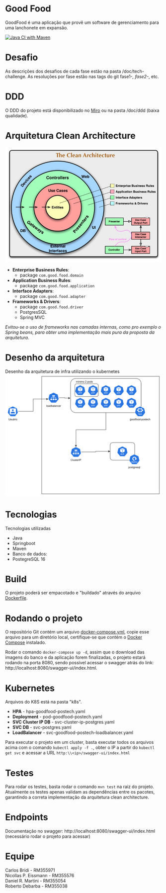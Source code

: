 
# Good Food

GoodFood é uma aplicação que provê um software de gerenciamento para uma lanchonete em expansão.

[![Java CI with Maven](https://github.com/carlosbridi/goodfood-postech/actions/workflows/maven.yml/badge.svg)](https://github.com/carlosbridi/goodfood-postech/actions/workflows/maven.yml)

# Desafio

As descrições dos desafios de cada fase estão na pasta /doc/tech-challenge.
As resoluções por fase estão nas tags do git fase1-*, fase2-*, etc.


# DDD
O DDD do projeto está disponibilizado no [Miro](https://miro.com/app/board/uXjVKTxXwGc=/?share_link_id=520536120828) ou na pasta /doc/ddd (baixa qualidade).


# Arquitetura Clean Architecture

![clean-arch](/doc/clean-architecture.jpg?raw=true)
- **Enterprise Business Rules**:
  - package `com.good.food.domain`
- **Application Business Rules**:
  - package `com.good.food.application`
- **Interface Adapters**:
  - package `com.good.food.adapter`
- **Frameworks & Drivers**:
  - package `com.good.food.driver`
  - PostgresSQL
  - Spring MVC

*Evitou-se o uso de frameworks nas camadas internas, como pro exemplo o Spring beans, para obter uma implementação mais pura da proposta da arquitetura.*

# Desenho da arquitetura
Desenho da arquitetura de infra utilizando o kubernetes
![Desenho da arquitetura](./doc/desenho_arquitetura.png?raw=true)


# Tecnologias

Tecnologias utilizadas
- Java
- Springboot
- Maven
- Banco de dados:
- PostegreSQL 16


# Build
O projeto poderá ser empacotado e "buildado" através do arquivo [Dockerfile](https://github.com/carlosbridi/goodfood-postech/blob/main/Dockefile).

# Rodando o projeto

O repositório Git contém um arquivo [docker-compose.yml](https://github.com/carlosbridi/goodfood-postech/blob/main/docker-compose.yml), copie esse arquivo para um diretório local, certifique-se que contém o [Docker Compose](https://docs.docker.com/compose/install/) instalado.

Rodar o comando `docker-compose up -d`, assim que o download das imagens do banco e da aplicação forem finalizadas, o projeto estará rodando na porta 8080, sendo possível acessar o swagger atrás do link: http://localhost:8080/swagger-ui/index.html.

# Kubernetes 

Arquivos do K8S está na pasta "k8s".
 * **HPA** - hpa-goodfood-postech.yaml
 * **Deployment** - pod-goodfood-postech.yaml
 * **SVC Cluster IP DB** - svc-cluster-ip-postgres.yaml
 * **SVC DB** - svc-postgres.yaml
 * **LoadBalancer** - svc-goodfood-postech-loadbalancer.yaml
 
Para executar o projeto em um cluster, basta executar todos os arquivos acima com o comando `kubectl apply -f .`, obter o IP a partir do `kubectl get svc` e acessar a URL `http:\\<ip>/swagger-ui/index.html`

# Testes
Para rodar os testes, basta rodar o comando `mvn test` na raiz do projeto.
Atualmente os testes apenas validam as dependências entre os pacotes, garantindo a correta implementação da arquitetura clean architecture.

# Endpoints
Documentação no swagger: http://localhost:8080/swagger-ui/index.html (necessário rodar o projeto para acessar)

# Equipe
Carlos Bridi - RM355971  
Nicollas P. Eissmann - RM355576  
Daniel R. Martini - RM355054  
Roberto Debarba - RM355038  


